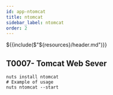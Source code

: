 ```yaml
---
id: app-ntomcat
title: ntomcat
sidebar_label: ntomcat
order: 2
---
```


${{include($"${resources}/header.md")}}

## T0007- Tomcat Web Sever
```
nuts install ntomcat
# Example of usage
nuts ntomcat --start
```